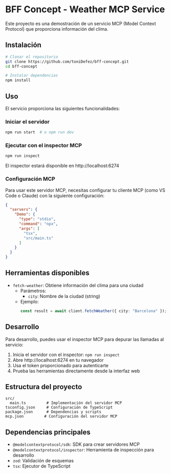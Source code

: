 # BFF Concept - Weather MCP Service

Este proyecto es una demostración de un servicio MCP (Model Context Protocol) que proporciona información del clima.

## Instalación

```bash
# Clonar el repositorio
git clone https://github.com/toniDefez/bff-concept.git
cd bff-concept

# Instalar dependencias
npm install
```

## Uso

El servicio proporciona las siguientes funcionalidades:

### Iniciar el servidor

```bash
npm run start  # o npm run dev
```

### Ejecutar con el inspector MCP

```bash
npm run inspect
```

El inspector estará disponible en http://localhost:6274

### Configuración MCP

Para usar este servidor MCP, necesitas configurar tu cliente MCP (como VS Code o Claude) con la siguiente configuración:

```json
{
  "servers": {
    "Demo": {
      "type": "stdio",
      "command": "npx",
      "args": [
        "tsx",
        "src/main.ts"
      ]
    }
  }
}
```

## Herramientas disponibles

- `fetch-weather`: Obtiene información del clima para una ciudad
  - Parámetros:
    - `city`: Nombre de la ciudad (string)
  - Ejemplo:
    ```typescript
    const result = await client.fetchWeather({ city: "Barcelona" });
    ```

## Desarrollo

Para desarrollo, puedes usar el inspector MCP para depurar las llamadas al servicio:

1. Inicia el servidor con el inspector: `npm run inspect`
2. Abre http://localhost:6274 en tu navegador
3. Usa el token proporcionado para autenticarte
4. Prueba las herramientas directamente desde la interfaz web

## Estructura del proyecto

```
src/
  main.ts         # Implementación del servidor MCP
tsconfig.json     # Configuración de TypeScript
package.json      # Dependencias y scripts
mcp.json         # Configuración del servidor MCP
```

## Dependencias principales

- `@modelcontextprotocol/sdk`: SDK para crear servidores MCP
- `@modelcontextprotocol/inspector`: Herramienta de inspección para desarrollo
- `zod`: Validación de esquemas
- `tsx`: Ejecutor de TypeScript